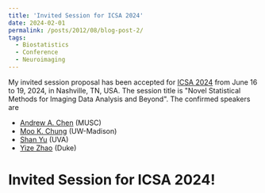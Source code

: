 ```yaml
---
title: 'Invited Session for ICSA 2024'
date: 2024-02-01
permalink: /posts/2012/08/blog-post-2/
tags:
  - Biostatistics
  - Conference
  - Neuroimaging
---
```


My invited session proposal has been accepted for [ICSA 2024](https://symposium2024.icsa.org/) from June 16 to 19, 2024, in Nashville, TN, USA. 
The session title is "Novel Statistical Methods for Imaging Data Analysis and Beyond". The confirmed speakers are
- [Andrew A. Chen](https://andrewanchen.github.io/) (MUSC)
- [Moo K. Chung](https://pages.stat.wisc.edu/~mchung/) (UW-Madison)
- [Shan Yu](https://statistics.as.virginia.edu/faculty-staff/profile/sy5jx) (UVA)
- [Yize Zhao](https://ysph.yale.edu/profile/yize-zhao/) (Duke)


Invited Session for ICSA 2024!
=====

